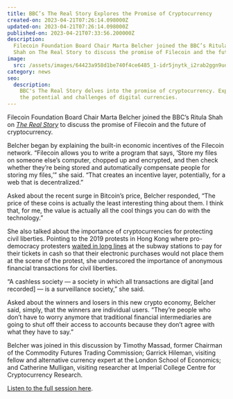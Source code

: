 ```yaml
---
title: BBC’s The Real Story Explores the Promise of Cryptocurrency
created-on: 2023-04-21T07:26:14.098000Z
updated-on: 2023-04-21T07:26:14.098000Z
published-on: 2023-04-21T07:33:56.200000Z
description:
  Filecoin Foundation Board Chair Marta Belcher joined the BBC’s Ritula
  Shah on The Real Story to discuss the promise of Filecoin and the future of cryptocurrency.
image:
  src: /assets/images/64423a958d1be740f4ce6485_1-idr5jnytk_i2rab2ggn9uq.png
category: news
seo:
  description:
    BBC's The Real Story delves into the promise of cryptocurrency. Explore
    the potential and challenges of digital currencies.
---
```


Filecoin Foundation Board Chair Marta Belcher joined the BBC’s Ritula Shah on [_The Real Story_](https://www.bbc.co.uk/sounds/play/w3cszcp7) to discuss the promise of Filecoin and the future of cryptocurrency.

Belcher began by explaining the built-in economic incentives of the Filecoin network. “Filecoin allows you to write a program that says, ‘Store my files on someone else’s computer, chopped up and encrypted, and then check whether they’re being stored and automatically compensate people for storing my files,’” she said. “That creates an incentive layer, potentially, for a web that is decentralized.”

Asked about the recent surge in Bitcoin’s price, Belcher responded, “The price of these coins is actually the least interesting thing about them. I think that, for me, the value is actually all the cool things you can do with the technology.”

She also talked about the importance of cryptocurrencies for protecting civil liberties. Pointing to the 2019 protests in Hong Kong where pro-democracy protesters [waited in long lines](https://qz.com/1642441/extradition-law-why-hong-kong-protesters-didnt-use-own-metro-cards/) at the subway stations to pay for their tickets in cash so that their electronic purchases would not place them at the scene of the protest, she underscored the importance of anonymous financial transactions for civil liberties.

“A cashless society — a society in which all transactions are digital \[and recorded\] — is a surveillance society,” she said.

Asked about the winners and losers in this new crypto economy, Belcher said, simply, that the winners are individual users. “They’re people who don’t have to worry anymore that traditional financial intermediaries are going to shut off their access to accounts because they don’t agree with what they have to say.”

Belcher was joined in this discussion by Timothy Massad, former Chairman of the Commodity Futures Trading Commission; Garrick Hileman, visiting fellow and alternative currency expert at the London School of Economics; and Catherine Mulligan, visiting researcher at Imperial College Centre for Cryptocurrency Research.

[Listen to the full session here](https://www.bbc.co.uk/sounds/play/w3cszcp7).
